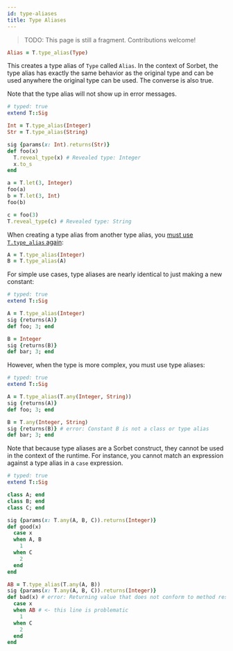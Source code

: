 ```yaml
---
id: type-aliases
title: Type Aliases
---
```


> TODO: This page is still a fragment. Contributions welcome!

```ruby
Alias = T.type_alias(Type)
```

This creates a type alias of `Type` called `Alias`. In the context of Sorbet,
the type alias has exactly the same behavior as the original type and can be
used anywhere the original type can be used. The converse is also true.

Note that the type alias will not show up in error messages.

```ruby
# typed: true
extend T::Sig

Int = T.type_alias(Integer)
Str = T.type_alias(String)

sig {params(x: Int).returns(Str)}
def foo(x)
  T.reveal_type(x) # Revealed type: Integer
  x.to_s
end

a = T.let(3, Integer)
foo(a)
b = T.let(3, Int)
foo(b)

c = foo(3)
T.reveal_type(c) # Revealed type: String
```

When creating a type alias from another type alias, you [must use `T.type_alias`
again][1]:

```ruby
A = T.type_alias(Integer)
B = T.type_alias(A)
```

For simple use cases, type aliases are nearly identical to just making a new
constant:

```ruby
# typed: true
extend T::Sig

A = T.type_alias(Integer)
sig {returns(A)}
def foo; 3; end

B = Integer
sig {returns(B)}
def bar; 3; end
```

However, when the type is more complex, you must use type aliases:

```ruby
# typed: true
extend T::Sig

A = T.type_alias(T.any(Integer, String))
sig {returns(A)}
def foo; 3; end

B = T.any(Integer, String)
sig {returns(B)} # error: Constant B is not a class or type alias
def bar; 3; end
```

Note that because type aliases are a Sorbet construct, they cannot be used in
the context of the runtime. For instance, you cannot match an expression against
a type alias in a `case` expression.

```ruby
# typed: true
extend T::Sig

class A; end
class B; end
class C; end

sig {params(x: T.any(A, B, C)).returns(Integer)}
def good(x)
  case x
  when A, B
    1
  when C
    2
  end
end

AB = T.type_alias(T.any(A, B))
sig {params(x: T.any(A, B, C)).returns(Integer)}
def bad(x) # error: Returning value that does not conform to method result type
  case x
  when AB # <- this line is problematic
    1
  when C
    2
  end
end
```

[1]: https://sorbet.org/docs/error-reference#5034

